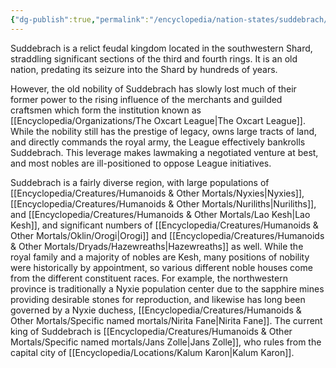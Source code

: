 ```yaml
---
{"dg-publish":true,"permalink":"/encyclopedia/nation-states/suddebrach/"}
---
```


Suddebrach is a relict feudal kingdom located in the southwestern Shard, straddling significant sections of the third and fourth rings. It is an old nation, predating its seizure into the Shard by hundreds of years. 

However, the old nobility of Suddebrach has slowly lost much of their former power to the rising influence of the merchants and guilded craftsmen which form the institution known as [[Encyclopedia/Organizations/The Oxcart League\|The Oxcart League]]. While the nobility still has the prestige of legacy, owns large tracts of land, and directly commands the royal army, the League effectively bankrolls Suddebrach. This leverage makes lawmaking a negotiated venture at best, and most nobles are ill-positioned to oppose League initiatives.

Suddebrach is a fairly diverse region, with large populations of [[Encyclopedia/Creatures/Humanoids & Other Mortals/Nyxies\|Nyxies]], [[Encyclopedia/Creatures/Humanoids & Other Mortals/Nuriliths\|Nuriliths]], and [[Encyclopedia/Creatures/Humanoids & Other Mortals/Lao Kesh\|Lao Kesh]], and significant numbers of [[Encyclopedia/Creatures/Humanoids & Other Mortals/Oklin/Orogi\|Orogi]] and [[Encyclopedia/Creatures/Humanoids & Other Mortals/Dryads/Hazewreaths\|Hazewreaths]] as well. While the royal family and a majority of nobles are Kesh, many positions of nobility were historically by appointment, so various different noble houses come from the different constituent races. For example, the northwestern province is traditionally a Nyxie population center due to the sapphire mines providing desirable stones for reproduction, and likewise has long been governed by a Nyxie duchess, [[Encyclopedia/Creatures/Humanoids & Other Mortals/Specific named mortals/Nirita Fane\|Nirita Fane]].
The current king of Suddebrach is [[Encyclopedia/Creatures/Humanoids & Other Mortals/Specific named mortals/Jans Zolle\|Jans Zolle]], who rules from the capital city of [[Encyclopedia/Locations/Kalum Karon\|Kalum Karon]].